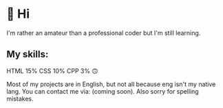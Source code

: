 # 👋 Hi
I'm rather an amateur than a professional coder but I'm still learning.
## My skills:
HTML 15%
CSS 10%
CPP 3% 🙃

Most of my projects are in English, but not all because eng isn't my native lang.
You can contact me via: (coming soon).
Also sorry for spelling mistakes.
<!---
Deerrorer/Deerrorer is a ✨ special ✨ repository because its `README.md` (this file) appears on your GitHub profile.
You can click the Preview link to take a look at your changes.
--->

